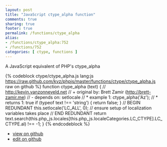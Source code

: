 ```yaml
---
layout: post
title: "JavaScript ctype_alpha function"
comments: true
sharing: true
footer: true
permalink: /functions/ctype_alpha
alias:
- /functions/ctype_alpha:752
- /functions/752
categories: [ ctype, functions ]
---
```

A JavaScript equivalent of PHP's ctype_alpha
<!-- more -->
{% codeblock ctype/ctype_alpha.js lang:js https://raw.github.com/kvz/phpjs/master/functions/ctype/ctype_alpha.js raw on github %}
function ctype_alpha (text) {
    // http://kevin.vanzonneveld.net
    // +   original by: Brett Zamir (http://brett-zamir.me)
    // -    depends on: setlocale
    // *     example 1: ctype_alpha('Az');
    // *     returns 1: true
    if (typeof text !== 'string') {
        return false;
    }
    // BEGIN REDUNDANT
    this.setlocale('LC_ALL', 0); // ensure setup of localization variables takes place
    // END REDUNDANT
    return text.search(this.php_js.locales[this.php_js.localeCategories.LC_CTYPE].LC_CTYPE.al) !== -1;
}
{% endcodeblock %}
<ul>
 <li><a href="https://github.com/kvz/phpjs/blob/master/functions/ctype/ctype_alpha.js">view on github</a></li>
 <li><a href="https://github.com/kvz/phpjs/edit/master/functions/ctype/ctype_alpha.js">edit on github</a></li>
</ul>
